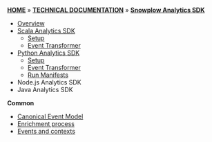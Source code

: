 [**HOME**](Home) » [**TECHNICAL DOCUMENTATION**](Snowplow-technical-documentation) » [**Snowplow Analytics SDK**](Snowplow-Analytics-SDK)

- [Overview](Snowplow-Analytics-SDK)
- [Scala Analytics SDK](Scala-Analytics-SDK)
    * [Setup](Scala-Analytics-SDK-Setup)
    * [Event Transformer](Scala-Analytics-SDK-Event-Transformer)
- [Python Analytics SDK](Python-Analytics-SDK)
    * [Setup](Python-Analytics-SDK-Setup)
    * [Event Transformer](Python-Analytics-SDK-Event-Transformer)
    * [Run Manifests](Python-Analytics-SDK-Run-Manifests)
- Node.js Analytics SDK
- Java Analytics SDK

**Common**

- [Canonical Event Model](canonical-event-model)
- [Enrichment process](The-Enrichment-process)
- [Events and contexts](Events-and-Contexts)
